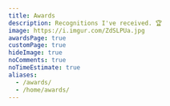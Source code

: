 ```yaml
---
title: Awards
description: Recognitions I've received. 🏆️
image: https://i.imgur.com/ZdSLPUa.jpg
awardsPage: true
customPage: true
hideImage: true
noComments: true
noTimeEstimate: true
aliases:
  - /awards/
  - /home/awards/
---
```

